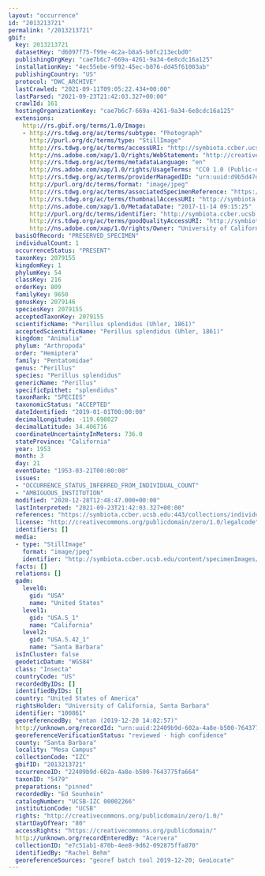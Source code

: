 ```yaml
---
layout: "occurrence"
id: "2013213721"
permalink: "/2013213721"
gbif:
  key: 2013213721
  datasetKey: "d6097f75-f99e-4c2a-b8a5-b0fc213ecbd0"
  publishingOrgKey: "cae7b6c7-669a-4261-9a34-6e8cdc16a125"
  installationKey: "4ec55ebe-9f92-45ec-b076-dd45f61003ab"
  publishingCountry: "US"
  protocol: "DWC_ARCHIVE"
  lastCrawled: "2021-09-11T09:05:22.434+00:00"
  lastParsed: "2021-09-23T21:42:03.327+00:00"
  crawlId: 161
  hostingOrganizationKey: "cae7b6c7-669a-4261-9a34-6e8cdc16a125"
  extensions:
    http://rs.gbif.org/terms/1.0/Image:
    - http://rs.tdwg.org/ac/terms/subtype: "Photograph"
      http://purl.org/dc/terms/type: "StillImage"
      http://rs.tdwg.org/ac/terms/accessURI: "http://symbiota.ccber.ucsb.edu/content/specimenImages/UCSB_IZC/UCSB-IZC00002/UCSB-IZC_00002266.jpg"
      http://ns.adobe.com/xap/1.0/rights/WebStatement: "http://creativecommons.org/publicdomain/zero/1.0/"
      http://rs.tdwg.org/ac/terms/metadataLanguage: "en"
      http://ns.adobe.com/xap/1.0/rights/UsageTerms: "CC0 1.0 (Public-domain)"
      http://rs.tdwg.org/ac/terms/providerManagedID: "urn:uuid:d9b5d47d-1094-4ce9-b392-f3b6c39f457e"
      http://purl.org/dc/terms/format: "image/jpeg"
      http://rs.tdwg.org/ac/terms/associatedSpecimenReference: "https://symbiota.ccber.ucsb.edu:443/collections/individual/index.php?occid=100861"
      http://rs.tdwg.org/ac/terms/thumbnailAccessURI: "http://symbiota.ccber.ucsb.edu/content/specimenImages/UCSB_IZC/UCSB-IZC00002/UCSB-IZC_00002266_tn.jpg"
      http://ns.adobe.com/xap/1.0/MetadataDate: "2017-11-14 09:15:25"
      http://purl.org/dc/terms/identifier: "http://symbiota.ccber.ucsb.edu/content/specimenImages/UCSB_IZC/UCSB-IZC00002/UCSB-IZC_00002266.jpg"
      http://rs.tdwg.org/ac/terms/goodQualityAccessURI: "http://symbiota.ccber.ucsb.edu/content/specimenImages/UCSB_IZC/UCSB-IZC00002/UCSB-IZC_00002266.jpg"
      http://ns.adobe.com/xap/1.0/rights/Owner: "University of California, Santa Barbara"
  basisOfRecord: "PRESERVED_SPECIMEN"
  individualCount: 1
  occurrenceStatus: "PRESENT"
  taxonKey: 2079155
  kingdomKey: 1
  phylumKey: 54
  classKey: 216
  orderKey: 809
  familyKey: 9650
  genusKey: 2079146
  speciesKey: 2079155
  acceptedTaxonKey: 2079155
  scientificName: "Perillus splendidus (Uhler, 1861)"
  acceptedScientificName: "Perillus splendidus (Uhler, 1861)"
  kingdom: "Animalia"
  phylum: "Arthropoda"
  order: "Hemiptera"
  family: "Pentatomidae"
  genus: "Perillus"
  species: "Perillus splendidus"
  genericName: "Perillus"
  specificEpithet: "splendidus"
  taxonRank: "SPECIES"
  taxonomicStatus: "ACCEPTED"
  dateIdentified: "2019-01-01T00:00:00"
  decimalLongitude: -119.698027
  decimalLatitude: 34.406716
  coordinateUncertaintyInMeters: 736.0
  stateProvince: "California"
  year: 1953
  month: 3
  day: 21
  eventDate: "1953-03-21T00:00:00"
  issues:
  - "OCCURRENCE_STATUS_INFERRED_FROM_INDIVIDUAL_COUNT"
  - "AMBIGUOUS_INSTITUTION"
  modified: "2020-12-28T12:48:47.000+00:00"
  lastInterpreted: "2021-09-23T21:42:03.327+00:00"
  references: "https://symbiota.ccber.ucsb.edu:443/collections/individual/index.php?occid=100861"
  license: "http://creativecommons.org/publicdomain/zero/1.0/legalcode"
  identifiers: []
  media:
  - type: "StillImage"
    format: "image/jpeg"
    identifier: "http://symbiota.ccber.ucsb.edu/content/specimenImages/UCSB_IZC/UCSB-IZC00002/UCSB-IZC_00002266.jpg"
  facts: []
  relations: []
  gadm:
    level0:
      gid: "USA"
      name: "United States"
    level1:
      gid: "USA.5_1"
      name: "California"
    level2:
      gid: "USA.5.42_1"
      name: "Santa Barbara"
  isInCluster: false
  geodeticDatum: "WGS84"
  class: "Insecta"
  countryCode: "US"
  recordedByIDs: []
  identifiedByIDs: []
  country: "United States of America"
  rightsHolder: "University of California, Santa Barbara"
  identifier: "100861"
  georeferencedBy: "entan (2019-12-20 14:02:57)"
  http://unknown.org/recordId: "urn:uuid:22409b9d-602a-4a8e-b500-7643775fa664"
  georeferenceVerificationStatus: "reviewed - high confidence"
  county: "Santa Barbara"
  locality: "Mesa Campus"
  collectionCode: "IZC"
  gbifID: "2013213721"
  occurrenceID: "22409b9d-602a-4a8e-b500-7643775fa664"
  taxonID: "5479"
  preparations: "pinned"
  recordedBy: "Ed Sounhein"
  catalogNumber: "UCSB-IZC 00002266"
  institutionCode: "UCSB"
  rights: "http://creativecommons.org/publicdomain/zero/1.0/"
  startDayOfYear: "80"
  accessRights: "https://creativecommons.org/publicdomain/"
  http://unknown.org/recordEnteredBy: "Acervera"
  collectionID: "e7c51ab1-870b-4ee8-9d62-092875ffa870"
  identifiedBy: "Rachel Behm"
  georeferenceSources: "georef batch tool 2019-12-20; GeoLocate"
---
```

